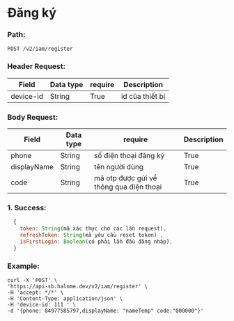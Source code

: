 # Đăng ký
### Path: 
```
POST /v2/iam/register
```
### Header Request:
|Field|Data type| require|Description|
|----|----|----|----|
|device-id|String| True |id của thiết bị|
### Body Request:
|Field|Data type| require|Description|
|----|----|----|----|
|phone|String|số điện thoại đăng ký|True|
|displayName|String|tên người dùng|True|
|code|String|mã otp được gửi về thông qua điện thoại|True|

### 1. Success:
```javascript
  { 
    token: String(mã xác thực cho các lần request),
    refreshToken: String(mã yêu cầu reset token) ,
    isFirstLogin: Boolean(có phải lần đầu đăng nhập),
  }
```

### Example:
    curl -X 'POST' \
    'https://api-sb.halome.dev/v2/iam/register' \
    -H 'accept: */*' \
    -H 'Content-Type: application/json' \
    -H 'device-id: 111 ' \
    -d '{phone: 84977585797,displayName: "nameTemp" code:"000000"}'
